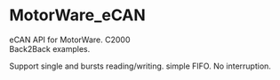 # MotorWare_eCAN
eCAN API for MotorWare. C2000  
Back2Back examples.

Support single and bursts reading/writing. simple FIFO. No interruption.

